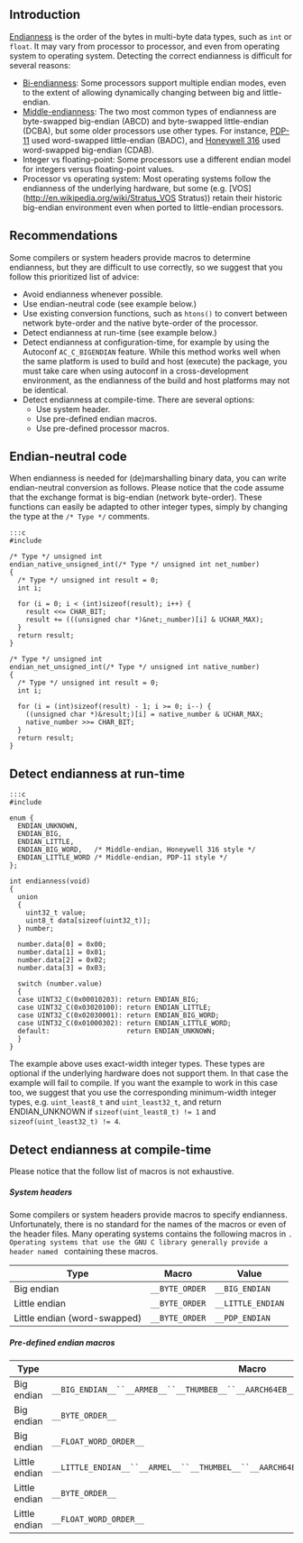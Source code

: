 
 ## Introduction ##

[Endianness](http://en.wikipedia.org/wiki/Endianness) is the order of the bytes in multi-byte data types, such as `int` or `float`. It may vary from processor to processor, and even from operating system to operating system. Detecting the correct endianness is difficult for several reasons:

* [Bi-endianness](http://en.wikipedia.org/wiki/Endianness#Bi-endian_hardware): Some processors support multiple endian modes, even to the extent of allowing dynamically changing between big and little-endian.
* [Middle-endianness](http://en.wikipedia.org/wiki/Endianness#Middle-endian): The two most common types of endianness are byte-swapped big-endian (ABCD) and byte-swapped little-endian (DCBA), but some older processors use other types. For instance, [PDP-11](http://en.wikipedia.org/wiki/PDP-11) used word-swapped little-endian (BADC), and [Honeywell 316](http://en.wikipedia.org/wiki/Honeywell_316) used word-swapped big-endian (CDAB).
* Integer vs floating-point: Some processors use a different endian model for integers versus floating-point values.
* Processor vs operating system: Most operating systems follow the endianness of the underlying hardware, but some (e.g. [VOS](http://en.wikipedia.org/wiki/Stratus_VOS Stratus)) retain their historic big-endian environment even when ported to little-endian processors.

## Recommendations ##

Some compilers or system headers provide macros to determine endianness, but they are difficult to use correctly, so we suggest that you follow this prioritized list of advice:

* Avoid endianness whenever possible.
* Use endian-neutral code (see example below.)
* Use existing conversion functions, such as `htons()` to convert between network byte-order and the native byte-order of the processor.
* Detect endianness at run-time (see example below.)
* Detect endianness at configuration-time, for example by using the Autoconf `AC_C_BIGENDIAN` feature. While this method works well when the same platform is used to build and host (execute) the package, you must take care when using autoconf in a cross-development environment, as the endianness of the build and host platforms may not be identical.
* Detect endianness at compile-time. There are several options:
    * Use system header.
    * Use pre-defined endian macros.
    * Use pre-defined processor macros.

## Endian-neutral code ##

When endianness is needed for (de)marshalling binary data, you can write endian-neutral conversion as follows. Please notice that the code assume that the exchange format is big-endian (network byte-order). These functions can easily be adapted to other integer types, simply by changing the type at the `/* Type */` comments.

    :::c
    #include

    /* Type */ unsigned int
    endian_native_unsigned_int(/* Type */ unsigned int net_number)
    {
      /* Type */ unsigned int result = 0;
      int i;

      for (i = 0; i < (int)sizeof(result); i++) {
        result <<= CHAR_BIT;
        result += (((unsigned char *)&net;_number)[i] & UCHAR_MAX);
      }
      return result;
    }

    /* Type */ unsigned int
    endian_net_unsigned_int(/* Type */ unsigned int native_number)
    {
      /* Type */ unsigned int result = 0;
      int i;

      for (i = (int)sizeof(result) - 1; i >= 0; i--) {
        ((unsigned char *)&result;)[i] = native_number & UCHAR_MAX;
        native_number >>= CHAR_BIT;
      }
      return result;
    }

## Detect endianness at run-time ##

    :::c
    #include

    enum {
      ENDIAN_UNKNOWN,
      ENDIAN_BIG,
      ENDIAN_LITTLE,
      ENDIAN_BIG_WORD,   /* Middle-endian, Honeywell 316 style */
      ENDIAN_LITTLE_WORD /* Middle-endian, PDP-11 style */
    };

    int endianness(void)
    {
      union
      {
        uint32_t value;
        uint8_t data[sizeof(uint32_t)];
      } number;

      number.data[0] = 0x00;
      number.data[1] = 0x01;
      number.data[2] = 0x02;
      number.data[3] = 0x03;

      switch (number.value)
      {
      case UINT32_C(0x00010203): return ENDIAN_BIG;
      case UINT32_C(0x03020100): return ENDIAN_LITTLE;
      case UINT32_C(0x02030001): return ENDIAN_BIG_WORD;
      case UINT32_C(0x01000302): return ENDIAN_LITTLE_WORD;
      default:                   return ENDIAN_UNKNOWN;
      }
    }

The example above uses exact-width integer types. These types are optional if the underlying hardware does not support them. In that case the example will fail to compile. If you want the example to work in this case too, we suggest that you use the corresponding minimum-width integer types, e.g. `uint_least8_t` and `uint_least32_t`, and return ENDIAN_UNKNOWN if `sizeof(uint_least8_t) != 1` and `sizeof(uint_least32_t) != 4`.

## Detect endianness at compile-time ##

Please notice that the follow list of macros is not exhaustive.

##### System headers #####

Some compilers or system headers provide macros to specify endianness. Unfortunately, there is no standard for the names of the macros or even of the header files. Many operating systems contains the following macros in ``. Operating systems that use the GNU C library generally provide a header named `` containing these macros.

Type|Macro|Value
---|---|---
Big endian|`__BYTE_ORDER`|`__BIG_ENDIAN`
Little endian|`__BYTE_ORDER`|`__LITTLE_ENDIAN`
Little endian (word-swapped)|`__BYTE_ORDER`|`__PDP_ENDIAN`

##### Pre-defined endian macros #####

Type|Macro|Value
---|---|---
Big endian|`__BIG_ENDIAN__``__ARMEB__``__THUMBEB__``__AARCH64EB__``_MIPSEB``__MIPSEB``__MIPSEB__`|
Big endian|`__BYTE_ORDER__`|`__ORDER_BIG_ENDIAN__`
Big endian|`__FLOAT_WORD_ORDER__`|`__ORDER_BIG_ENDIAN__`
Little endian|`__LITTLE_ENDIAN__``__ARMEL__``__THUMBEL__``__AARCH64EL__``_MIPSEL``__MIPSEL``__MIPSEL__`|
Little endian|`__BYTE_ORDER__`|`__ORDER_LITTLE_ENDIAN__`
Little endian|`__FLOAT_WORD_ORDER__`|`__ORDER_LITTLE_ENDIAN__`

